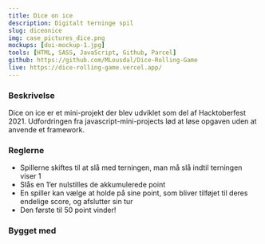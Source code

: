 ```yaml
---
title: Dice on ice
description: Digitalt terninge spil
slug: diceonice
img: case_pictures_dice.png
mockups: [doi-mockup-1.jpg]
tools: [HTML, SASS, JavaScript, Github, Parcel]
github: https://github.com/MLousdal/Dice-Rolling-Game
live: https://dice-rolling-game.vercel.app/
---
```


### Beskrivelse

Dice on ice er et mini-projekt der blev udviklet som del af Hacktoberfest 2021. Udfordringen fra javascript-mini-projects lød at løse opgaven uden at anvende et framework.

### Reglerne

- Spillerne skiftes til at slå med terningen, man må slå indtil terningen viser 1
- Slås en 1’er nulstilles de akkumulerede point
- En spiller kan vælge at holde på sine point, som bliver tilføjet til deres endelige score, og afslutter sin tur
- Den første til 50 point vinder!

### Bygget med

<v-tools :tools="tools"></v-tools>
